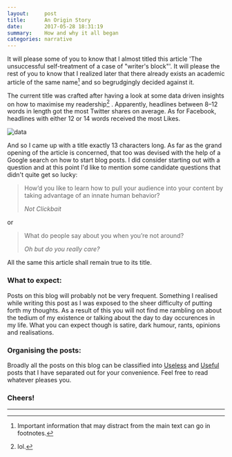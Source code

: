 ```yaml
---
layout:     post
title:      An Origin Story
date:       2017-05-28 18:31:19
summary:    How and why it all began
categories: narrative
---
```


It will please some of you to know that I almost titled this article 'The unsuccessful self-treatment of a case of "writer's block"'. It will please the rest of you to know that I realized later that there already exists an academic article of the same name[^1] and so begrudgingly decided against it.

The current title was crafted after having a look at some data driven insights on how to maximise my readership[^2] . Apparently,  headlines between 8–12 words in length got the most Twitter shares on average. As for Facebook, headlines with either 12 or 14 words received the most Likes.

![data](https://pranavkhadpe.github.io/blog/images/headline-length-vs-social-shares-2.png)

And so I came up with a title exactly 13 characters long. As far as the grand opening of the article is concerned, that too was devised with the help of a Google search on how to start blog posts. I did consider starting out with a question and at this point I'd like to mention some candidate questions that didn't quite get so lucky:

<blockquote>
  <p>
    How’d you like to learn how to pull your audience into your content by taking advantage of an innate human behavior?
  </p>
  <footer><cite title="Not Clickbait">Not Clickbait</cite></footer>
</blockquote>

or

<blockquote>
  <p>
    What do people say about you when you’re not around?
  </p>
  <footer><cite title="Oh but do you really care?">Oh but do you really care?</cite></footer>
</blockquote>

All the same this article shall remain true to its title.

### What to expect:

Posts on this blog will probably not be very frequent. Something I realised while writing this post as I was exposed to the sheer difficulty of putting forth my thoughts. As a result of this you will not find me rambling on about the tedium of my existence or talking about the day to day occurences in my life. What you can expect though is satire, dark humour, rants, opinions and realisations.

### Organising the posts:

Broadly all the posts on this blog can be classified into [Useless](https://pranavkhadpe.github.io/blog) and [Useful](https://www.pranavkhadpe.github.io/blog/error.html) posts that I have separated out for your convenience. Feel free to read whatever pleases you.


### Cheers!

---

[^1]: Important information that may distract from the main text can go in footnotes.
[^2]: lol.
